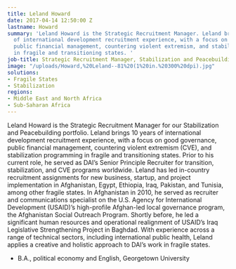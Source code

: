 ```yaml
---
title: Leland Howard
date: 2017-04-14 12:50:00 Z
lastname: Howard
summary: 'Leland Howard is the Strategic Recruitment Manager. Leland brings 10 years
  of international development recruitment experience, with a focus on good governance,
  public financial management, countering violent extremism, and stabilization programming
  in fragile and transitioning states. '
job-title: Strategic Recruitment Manager, Stabilization and Peacebuilding
image: "/uploads/Howard,%20Leland--81%20(1%20in.%20300%20dpi).jpg"
solutions:
- Fragile States
- Stabilization
regions:
- Middle East and North Africa
- Sub-Saharan Africa
---
```


Leland Howard is the Strategic Recruitment Manager for our Stabilization and Peacebuilding portfolio. Leland brings 10 years of international development recruitment experience, with a focus on good governance, public financial management, countering violent extremism (CVE), and stabilization programming in fragile and transitioning states. Prior to his current role, he served as DAI’s Senior Principle Recruiter for transition, stabilization, and CVE programs worldwide. Leland has led in-country recruitment assignments for new business, startup, and project implementation in Afghanistan, Egypt, Ethiopia, Iraq, Pakistan, and Tunisia, among other fragile states. In Afghanistan in 2010, he served as recruiter and communications specialist on the U.S. Agency for International Development (USAID)’s high-profile Afghan-led local governance program, the Afghanistan Social Outreach Program. Shortly before, he led a significant human resources and operational realignment of USAID’s Iraq Legislative Strengthening Project in Baghdad. With experience across a range of technical sectors, including international public health, Leland applies a creative and holistic approach to DAI’s work in fragile states.

* B.A., political economy and English, Georgetown University